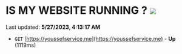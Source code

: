 # IS MY WEBSITE RUNNING ? [![](https://img.shields.io/static/v1?label=Sponsor&message=%E2%9D%A4&logo=GitHub&color=%23fe8e86)](https://github.com/sponsors/<username>)

Last updated: **5/27/2023, 4:13:17 AM**

- `GET` [https://youssefservice.me](https://youssefservice.me) - **Up** (1119ms)
